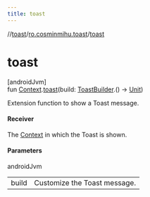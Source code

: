 ```yaml
---
title: toast
---
```

//[toast](../../index.html)/[ro.cosminmihu.toast](index.html)/[toast](toast.html)



# toast



[androidJvm]\
fun [Context](https://developer.android.com/reference/kotlin/android/content/Context.html).[toast](toast.html)(build: [ToastBuilder](-toast-builder/index.html).() -&gt; [Unit](https://kotlinlang.org/api/core/kotlin-stdlib/kotlin/-unit/index.html))



Extension function to show a Toast message.



#### Receiver



The [Context](https://developer.android.com/reference/kotlin/android/content/Context.html) in which the Toast is shown.



#### Parameters


androidJvm

| | |
|---|---|
| build | Customize the Toast message. |



